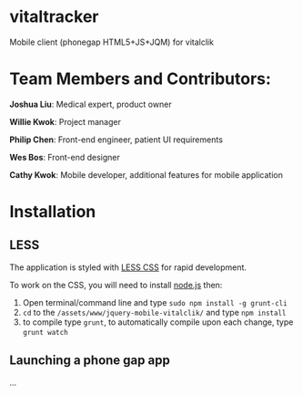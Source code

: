 # vitaltracker

Mobile client (phonegap HTML5+JS+JQM) for vitalclik

# Team Members and Contributors:

**Joshua Liu**: Medical expert, product owner

**Willie Kwok**: Project manager

**Philip Chen**: Front-end engineer, patient UI requirements

**Wes Bos**: Front-end designer

**Cathy Kwok**: Mobile developer, additional features for mobile application


# Installation

## LESS
The application is styled with [LESS CSS](http://lesscss.org/) for rapid development.

To work on the CSS, you will need to install [node.js](http://nodejs.org/) then:

1. Open terminal/command line and type `sudo npm install -g grunt-cli`
2. `cd` to the `/assets/www/jquery-mobile-vitalclik/` and type `npm install`
3. to compile type `grunt`, to automatically compile upon each change, type `grunt watch`

## Launching a phone gap app
...